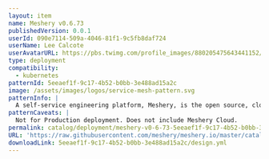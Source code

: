 ```yaml
---
layout: item
name: Meshery v0.6.73
publishedVersion: 0.0.1
userId: 090e7114-509a-4046-81f1-9c5fb8daf724
userName: Lee Calcote
userAvatarURL: https://pbs.twimg.com/profile_images/880205475643441152/V_vhfnzb_400x400.jpg
type: deployment
compatibility:
  - kubernetes
patternId: 5eeaef1f-9c17-4b52-b0bb-3e488ad15a2c
image: /assets/images/logos/service-mesh-pattern.svg
patternInfo: |
  A self-service engineering platform, Meshery, is the open source, cloud native manager that enables the design and management of all Kubernetes-based infrastructure and applications. Among other features, As an extensible platform, Meshery offers visual and collaborative GitOps, freeing you from the chains of YAML while managing Kubernetes multi-cluster deployments.
patternCaveats: |
  Not for Production deployment. Does not include Meshery Cloud.
permalink: catalog/deployment/meshery-v0-6-73-5eeaef1f-9c17-4b52-b0bb-3e488ad15a2c.html
URL: 'https://raw.githubusercontent.com/meshery/meshery.io/master/catalog/5eeaef1f-9c17-4b52-b0bb-3e488ad15a2c/0.0.1/design.yml'
downloadLink: 5eeaef1f-9c17-4b52-b0bb-3e488ad15a2c/design.yml
---
```

